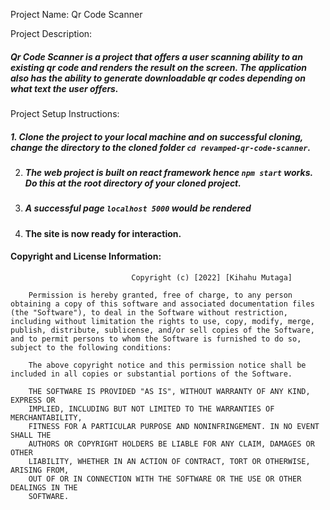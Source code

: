 Project Name: Qr Code Scanner

Project Description:
##### Qr Code Scanner is a project that offers a user scanning ability to an existing qr code and renders the result on the screen. The application also has the ability to generate downloadable qr codes depending on what text the user offers.

Project Setup Instructions:

##### 1.  Clone the project to your local machine and on successful cloning, change the directory to the cloned folder `cd revamped-qr-code-scanner`.

2.  ##### The web project is built on react framework hence `npm start` works. Do this at the root directory of your cloned project.

3.  ##### A successful page `localhost 5000` would be rendered

4.  #### The site is now ready for interaction.

#### Copyright and License Information:

                               Copyright (c) [2022] [Kihahu Mutaga]

        Permission is hereby granted, free of charge, to any person obtaining a copy of this software and associated documentation files (the "Software"), to deal in the Software without restriction, including without limitation the rights to use, copy, modify, merge, publish, distribute, sublicense, and/or sell copies of the Software, and to permit persons to whom the Software is furnished to do so, subject to the following conditions:

        The above copyright notice and this permission notice shall be included in all copies or substantial portions of the Software.

        THE SOFTWARE IS PROVIDED "AS IS", WITHOUT WARRANTY OF ANY KIND, EXPRESS OR
        IMPLIED, INCLUDING BUT NOT LIMITED TO THE WARRANTIES OF MERCHANTABILITY,
        FITNESS FOR A PARTICULAR PURPOSE AND NONINFRINGEMENT. IN NO EVENT SHALL THE
        AUTHORS OR COPYRIGHT HOLDERS BE LIABLE FOR ANY CLAIM, DAMAGES OR OTHER
        LIABILITY, WHETHER IN AN ACTION OF CONTRACT, TORT OR OTHERWISE, ARISING FROM,
        OUT OF OR IN CONNECTION WITH THE SOFTWARE OR THE USE OR OTHER DEALINGS IN THE
        SOFTWARE.
